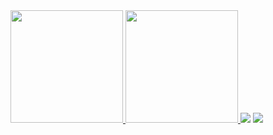 <div align="left">
  <a href="https://github.com/ghmigliorini">
  <img height="180em" src="https://github-readme-stats.vercel.app/api?username=ghmigliorini&show_icons=true&include_all_commits=true&count_private=true"/>
  <img height="180em" src="https://github-readme-stats.vercel.app/api/top-langs/?username=ghmigliorini&layout=compact&langs_count=7"/>
  <a href="https://www.linkedin.com/in/gustavo-h-migliorini-87a00b35" target="_blank"><img src="https://img.shields.io/badge/-LinkedIn-%230077B5?style=for-the-badge&logo=linkedin&logoColor=white" target="_blank"></a>
  <a href="https://www.researchgate.net/profile/Gustavo-H-Migliorini" target="_blank"><img src="https://img.shields.io/badge/-researchgate-%230077B5?style=for-the-badge&logo=researchgate&logoColor=white" target="_blank"></a>
</div>
